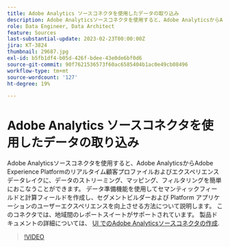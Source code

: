 ```yaml
---
title: Adobe Analytics ソースコネクタを使用したデータの取り込み
description: Adobe Analyticsソースコネクタを使用すると、Adobe AnalyticsからAdobe Experience Platformのリアルタイム顧客プロファイルおよびエクスペリエンスデータレイクに、データのストリーミング、マッピング、フィルタリングを簡単におこなうことができます。
role: Data Engineer, Data Architect
feature: Sources
last-substantial-update: 2023-02-23T00:00:00Z
jira: KT-3824
thumbnail: 29687.jpg
exl-id: b5fb1df4-b05d-426f-bdee-43e0de6bf0d6
source-git-commit: 90f7621536573f60ac6585404b1ac0e49cb08496
workflow-type: tm+mt
source-wordcount: '127'
ht-degree: 19%

---
```


# Adobe Analytics ソースコネクタを使用したデータの取り込み

Adobe Analyticsソースコネクタを使用すると、Adobe AnalyticsからAdobe Experience Platformのリアルタイム顧客プロファイルおよびエクスペリエンスデータレイクに、データのストリーミング、マッピング、フィルタリングを簡単におこなうことができます。 データ準備機能を使用してセマンティックフィールドと計算フィールドを作成し、セグメントビルダーおよび Platform アプリケーションのユーザーエクスペリエンスを向上させる方法について説明します。 このコネクタでは、地域間のレポートスイートがサポートされています。 製品ドキュメントの詳細については、 [UI でのAdobe Analyticsソースコネクタの作成](https://experienceleague.adobe.com/docs/experience-platform/sources/ui-tutorials/create/adobe-applications/analytics.html?lang=ja).

>[!VIDEO](https://video.tv.adobe.com/v/29687?quality=12&learn=on)
